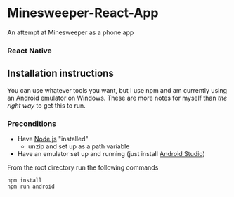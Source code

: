 # Minesweeper-React-App
An attempt at Minesweeper as a phone app

### React Native

## Installation instructions

You can use whatever tools you want, but I use npm and am currently using an Android emulator on Windows. These are more notes for myself than *the right way* to get this to run.

### Preconditions
- Have [Node.js](https://nodejs.org/en) "installed"
   - unzip and set up as a path variable
- Have an emulator set up and running (just install [Android Studio](https://developer.android.com/studio))

From the root directory run the following commands
 ```
 npm install
 npm run android
 ```
